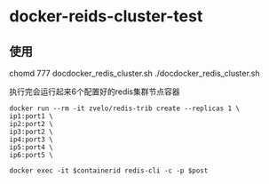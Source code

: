 # docker-reids-cluster-test

## 使用 
chomd 777 docdocker_redis_cluster.sh
./docdocker_redis_cluster.sh

执行完会运行起来6个配置好的redis集群节点容器

```
docker run --rm -it zvelo/redis-trib create --replicas 1 \
ip1:port1 \
ip2:port2 \
ip3:port2 \
ip4:port3 \
ip5:port4 \
ip6:port5 \

```
`docker exec -it $containerid redis-cli -c -p $post`
